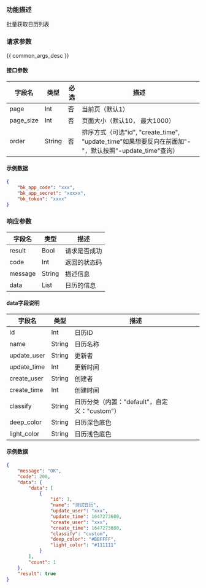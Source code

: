 ### 功能描述

批量获取日历列表

### 请求参数

{{ common_args_desc }}

#### 接口参数

| 字段名    | 类型   | 必选 | 描述                                                         |
| --------- | ------ | ---- | ------------------------------------------------------------ |
| page      | Int    | 否   | 当前页（默认1）                                              |
| page_size | Int    | 否   | 页面大小（默认10， 最大1000）                                |
| order     | String | 否   | 排序方式（可选"id", "create_time", "update_time"如果想要反向在前面加"-"，默认按照"-update_time"查询） |

#### 示例数据

```json
{
    "bk_app_code": "xxx",
    "bk_app_secret": "xxxxx",
    "bk_token": "xxxx"
}
```

### 响应参数

| 字段名  | 类型   | 描述         |
| ------- | ------ | ------------ |
| result  | Bool   | 请求是否成功 |
| code    | Int    | 返回的状态码 |
| message | String | 描述信息     |
| data    | List   | 日历的信息   |

#### data字段说明

| 字段名      | 类型   | 描述                                          |
| ----------- | ------ | --------------------------------------------- |
| id          | Int    | 日历ID                                        |
| name        | String | 日历名称                                      |
| update_user | String | 更新者                                        |
| update_time | Int    | 更新时间                                      |
| create_user | String | 创建者                                        |
| create_time | Int    | 创建时间                                      |
| classify    | String | 日历分类（内置："default"，自定义："custom"） |
| deep_color  | String | 日历深色底色                                  |
| light_color | String | 日历浅色底色                                  |

#### 示例数据

```json
{
    "message": "OK",
    "code": 200,
    "data": {
        "data": [
            {
                "id": 1,
                "name": "测试日历",
                "update_user": "xxx",
                "update_time": 1647273600,
                "create_user": "xxx",
                "create_time": 1647273600,
                "classify": "custom",
                "deep_color": "#BBFFFF",
                "light_color": "#111111"
            }
        ],
        "count": 1
    },
    "result": true
}
```